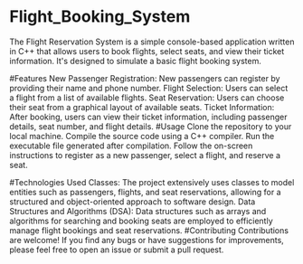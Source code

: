 # Flight_Booking_System


The Flight Reservation System is a simple console-based application written in C++ that allows users to book flights, select seats, and view their ticket information. It's designed to simulate a basic flight booking system.

#Features
New Passenger Registration: New passengers can register by providing their name and phone number.
Flight Selection: Users can select a flight from a list of available flights.
Seat Reservation: Users can choose their seat from a graphical layout of available seats.
Ticket Information: After booking, users can view their ticket information, including passenger details, seat number, and flight details.
#Usage
Clone the repository to your local machine.
Compile the source code using a C++ compiler.
Run the executable file generated after compilation.
Follow the on-screen instructions to register as a new passenger, select a flight, and reserve a seat.

#Technologies Used
Classes: The project extensively uses classes to model entities such as passengers, flights, and seat reservations, allowing for a structured and object-oriented approach to software design.
Data Structures and Algorithms (DSA): Data structures such as arrays and algorithms for searching and booking seats are employed to efficiently manage flight bookings and seat reservations.
#Contributing
Contributions are welcome! If you find any bugs or have suggestions for improvements, please feel free to open an issue or submit a pull request.
